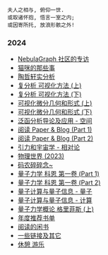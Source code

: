 
```
夫人之相与, 俯仰一世.
或取诸怀抱, 悟言一室之内;
或因寄所托, 放浪形骸之外!
```

### 2024

- [NebulaGraph 社区的专访](https://mp.weixin.qq.com/s/cKcmK3Cpvq870sTSyCVOiw)
- [猫咪的那些事](2024/cat.md)
- [陶哲轩实分析](2024/math-analysis.md)
- [复分析 可视化方法 (上)](2024/math-complex-analysis-1.md)
- [复分析 可视化方法 (下)](2024/math-complex-analysis-2.md)
- [可视化微分几何和形式 (上)](2024/math-differential-geometry-1.md)
- [可视化微分几何和形式 (下)](2024/math-differential-geometry-2.md)
- [泛函分析导论及应用 - 空间](2024/math-functional-analysis-1.md)
- [阅读 Paper & Blog (Part 1)](2024/paper-blog-1.md)
- [阅读 Paper & Blog (Part 2)](2024/paper-blog-2.md)
- [引力和宇宙学 - 相对论](2024/physics-gravitation-cosmology-1.md)
- [物理世界 (2023)](2024/physics-introduction.md)
- [码农碎碎念~](2024/programming.md)
- [量子力学 科恩 第一卷 (Part 1)](2024/quantum-1-1.md)
- [量子力学 科恩 第一卷 (Part 2)](2024/quantum-1-2.md)
- [量子计算与量子信息 - 量子](2024/quantum-computation-1.md)
- [量子计算与量子信息 - 计算](2024/quantum-computation-2.md)
- [量子力学概论 格里菲斯 (上)](2024/quantum-introduction-1.md)
- [年度推荐书单](2024/reading-recommended.md)
- [阅读的闲书](2024/reading.md)
- [一些链接及其它](2024/references.md)
- [休憩 游乐](2024/rest.md)
